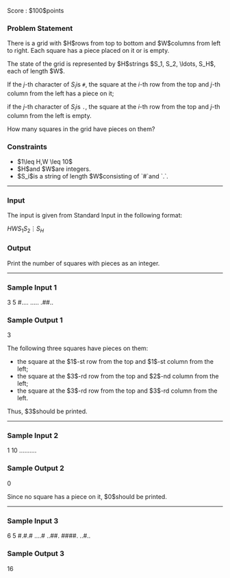 
<div>

<span>

<span>

<p>
Score : $100$points
</p>

<div>

<section>

### **Problem Statement**

<p>
There is a grid with $H$rows from top to bottom and $W$columns from left to right.  Each square has a piece placed on it or is empty.
</p>

<p>
The state of the grid is represented by $H$strings $S_1, S_2, \ldots, S_H$, each of length $W$.

If the $j$-th character of $S_i$is `#`, the square at the $i$-th row from the top and $j$-th column from the left has a piece on it;

if the $j$-th character of $S_i$is `.`, the square at the $i$-th row from the top and $j$-th column from the left is empty.
</p>

<p>
How many squares in the grid have pieces on them?
</p>

</section>

</div>

<div>

<section>

### **Constraints**

<ul>

<li>
$1\leq H,W \leq 10$
</li>

<li>
$H$and $W$are integers.
</li>

<li>
$S_i$is a string of length $W$consisting of `#`and `.`.
</li>

</ul>

</section>

</div>

---

<div>

<div>

<section>

### **Input**

<p>
The input is given from Standard Input in the following format:
</p>

<div>

$H$$W$$S_1$$S_2$$\vdots$$S_H$
</div>

</section>

</div>

<div>

<section>

### **Output**

<p>
Print the number of squares with pieces as an integer.
</p>

</section>

</div>

</div>

---

<div>

<section>

### **Sample Input 1**

<div>

3 5
#....
.....
.##..

</div>

</section>

</div>

<div>

<section>

### **Sample Output 1**

<div>

3

</div>

<p>
The following three squares have pieces on them:
</p>

<ul>

<li>
the square at the $1$-st row from the top and $1$-st column from the left;
</li>

<li>
the square at the $3$-rd row from the top and $2$-nd column from the left;
</li>

<li>
the square at the $3$-rd row from the top and $3$-rd column from the left.
</li>

</ul>

<p>
Thus, $3$should be printed.
</p>

</section>

</div>

---

<div>

<section>

### **Sample Input 2**

<div>

1 10
..........

</div>

</section>

</div>

<div>

<section>

### **Sample Output 2**

<div>

0

</div>

<p>
Since no square has a piece on it, $0$should be printed.
</p>

</section>

</div>

---

<div>

<section>

### **Sample Input 3**

<div>

6 5
#.#.#
....#
..##.
####.
..#..
#####

</div>

</section>

</div>

<div>

<section>

### **Sample Output 3**

<div>

16

</div>

</section>

</div>

</span>

</span>

</div>

